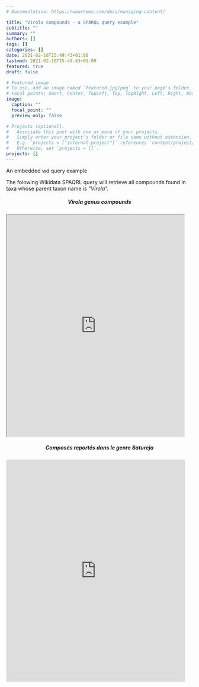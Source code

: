 ```yaml
---
# Documentation: https://wowchemy.com/docs/managing-content/

title: "Virola compounds - a SPARQL query example"
subtitle: ""
summary: ""
authors: []
tags: []
categories: []
date: 2021-02-16T15:49:43+01:00
lastmod: 2021-02-16T15:49:43+01:00
featured: true
draft: false

# Featured image
# To use, add an image named `featured.jpg/png` to your page's folder.
# Focal points: Smart, Center, TopLeft, Top, TopRight, Left, Right, BottomLeft, Bottom, BottomRight.
image:
  caption: ""
  focal_point: ""
  preview_only: false

# Projects (optional).
#   Associate this post with one or more of your projects.
#   Simply enter your project's folder or file name without extension.
#   E.g. `projects = ["internal-project"]` references `content/project/deep-learning/index.md`.
#   Otherwise, set `projects = []`.
projects: []
---
```


An embedded wd query example

<!--more-->

The folowing Wikidata SPAQRL query will retrieve all compounds found in taxa whose parent taxon name is _"Virola"._


<div class="container">
        <div id="one-tab-content">
            <h5 class="title is-5" style="text-align:center;"> <i>Virola</i> genus compounds </h5>
        <div class="columns is-centered"
        <p style="text-align: center">
            <iframe width=120% height="600" src="https://query.wikidata.org/embed.html#SELECT%20DISTINCT%20%3Fcompound%20%3FcompoundLabel%20%3Finchikey%20%3Finchi%20%3Fsmiles_isomeric%20%3Fsmiles_canonical%20%3Fcas%20%3Fchebi%20%3Fchembl%20%3Fpubchem%20%3Ftaxon%20%3Ftaxon_name%20%3Ftaxon_id_gbif%20%3Ftaxon_id_ncbi%20%3Freference%20%3Freference_doi%20%3Freference_title%20WHERE%20%7B%0A%20%20%3Ftaxon%20wdt%3AP171%20%3Fparent_taxon.%0A%20%20%3Fparent_taxon%20wdt%3AP225%20%27Virola%27.%0A%20%20%3Fcompound%20wdt%3AP235%20%3Finchikey.%0A%20%20OPTIONAL%20%7B%20%3Fcompound%20wdt%3AP231%20%3Fcas.%20%7D%0A%20%20OPTIONAL%20%7B%20%3Fcompound%20wdt%3AP233%20%3Fsmiles_canonical.%20%7D%0A%20%20OPTIONAL%20%7B%20%3Fcompound%20wdt%3AP234%20%3Finchi.%20%7D%0A%20%20OPTIONAL%20%7B%20%3Fcompound%20wdt%3AP592%20%3Fchembl.%20%7D%0A%20%20OPTIONAL%20%7B%20%3Fcompound%20wdt%3AP662%20%3Fpubchem.%20%7D%0A%20%20OPTIONAL%20%7B%20%3Fcompound%20wdt%3AP683%20%3Fchebi.%20%7D%0A%20%20OPTIONAL%20%7B%20%3Fcompound%20wdt%3AP2017%20%3Fsmiles_isomeric.%20%7D%0A%20%20%7B%0A%20%20%20%20%3Fcompound%20p%3AP703%20%3Fstatement.%0A%20%20%20%20%3Fstatement%20ps%3AP703%20%3Ftaxon.%0A%20%20%20%20OPTIONAL%20%7B%20%3Ftaxon%20wdt%3AP225%20%3Ftaxon_name.%20%7D%0A%20%20%20%20OPTIONAL%20%7B%20%3Ftaxon%20wdt%3AP846%20%3Ftaxon_id_gbif.%20%7D%0A%20%20%20%20OPTIONAL%20%7B%20%3Ftaxon%20wdt%3AP685%20%3Ftaxon_id_ncbi.%20%7D%0A%20%20%20%20%7B%0A%20%20%20%20%20%20%3Fstatement%20prov%3AwasDerivedFrom%20%3Fref.%0A%20%20%20%20%20%20%3Fref%20pr%3AP248%20%3Freference.%0A%20%20%20%20%20%20%3Freference%20wdt%3AP356%20%3Freference_doi%3B%0A%20%20%20%20%20%20%20%20wdt%3AP1476%20%3Freference_title.%0A%20%20%20%20%7D%0A%20%20%7D%0A%20%20SERVICE%20wikibase%3Alabel%20%7B%20bd%3AserviceParam%20wikibase%3Alanguage%20%22%5BAUTO_LANGUAGE%5D%2Cen%22.%20%7D%0A%7D"></iframe>
        </p>
        </div>
        </div>
    </div>
<script src="https://ajax.googleapis.com/ajax/libs/jquery/3.2.1/jquery.min.js"></script>


<div class="container">
<div id="one-tab-content">
    <h5 class="title is-5" style="text-align:center;"> Composés reportés dans le genre Satureja </h5>
    <div class="columns is-centered" <p style="text-align: center">
    <iframe width=100% height="600" style="border:none;"
        src="https://query.wikidata.org/embed.html#SELECT%20DISTINCT%20%3Fcompound%20%3FcompoundLabel%20%3Finchikey%20%3Finchi%20%3Fsmiles_isomeric%20%3Fsmiles_canonical%20%3Fcas%20%3Fchebi%20%3Fchembl%20%3Fpubchem%20%3Ftaxon%20%3Ftaxon_name%20%3Ftaxon_id_gbif%20%3Ftaxon_id_ncbi%20%3Freference%20%3Freference_doi%20%3Freference_title%20WHERE%20%7B%0A%20%20%3Ftaxon%20wdt%3AP171%20%3Fparent_taxon.%0A%20%20%3Fparent_taxon%20wdt%3AP225%20%27Virola%27.%0A%20%20%3Fcompound%20wdt%3AP235%20%3Finchikey.%0A%20%20OPTIONAL%20%7B%20%3Fcompound%20wdt%3AP231%20%3Fcas.%20%7D%0A%20%20OPTIONAL%20%7B%20%3Fcompound%20wdt%3AP233%20%3Fsmiles_canonical.%20%7D%0A%20%20OPTIONAL%20%7B%20%3Fcompound%20wdt%3AP234%20%3Finchi.%20%7D%0A%20%20OPTIONAL%20%7B%20%3Fcompound%20wdt%3AP592%20%3Fchembl.%20%7D%0A%20%20OPTIONAL%20%7B%20%3Fcompound%20wdt%3AP662%20%3Fpubchem.%20%7D%0A%20%20OPTIONAL%20%7B%20%3Fcompound%20wdt%3AP683%20%3Fchebi.%20%7D%0A%20%20OPTIONAL%20%7B%20%3Fcompound%20wdt%3AP2017%20%3Fsmiles_isomeric.%20%7D%0A%20%20%7B%0A%20%20%20%20%3Fcompound%20p%3AP703%20%3Fstatement.%0A%20%20%20%20%3Fstatement%20ps%3AP703%20%3Ftaxon.%0A%20%20%20%20OPTIONAL%20%7B%20%3Ftaxon%20wdt%3AP225%20%3Ftaxon_name.%20%7D%0A%20%20%20%20OPTIONAL%20%7B%20%3Ftaxon%20wdt%3AP846%20%3Ftaxon_id_gbif.%20%7D%0A%20%20%20%20OPTIONAL%20%7B%20%3Ftaxon%20wdt%3AP685%20%3Ftaxon_id_ncbi.%20%7D%0A%20%20%20%20%7B%0A%20%20%20%20%20%20%3Fstatement%20prov%3AwasDerivedFrom%20%3Fref.%0A%20%20%20%20%20%20%3Fref%20pr%3AP248%20%3Freference.%0A%20%20%20%20%20%20%3Freference%20wdt%3AP356%20%3Freference_doi%3B%0A%20%20%20%20%20%20%20%20wdt%3AP1476%20%3Freference_title.%0A%20%20%20%20%7D%0A%20%20%7D%0A%20%20SERVICE%20wikibase%3Alabel%20%7B%20bd%3AserviceParam%20wikibase%3Alanguage%20%22%5BAUTO_LANGUAGE%5D%2Cen%22.%20%7D%0A%7D"></iframe>
    </p>
    </div>
</div>
</div>
<script src="https://ajax.googleapis.com/ajax/libs/jquery/3.2.1/jquery.min.js"></script>
